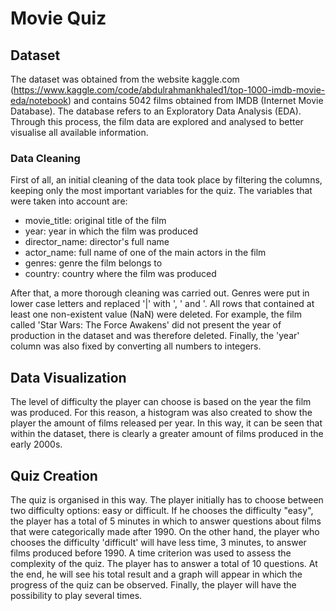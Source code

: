 # Movie Quiz

## Dataset
The dataset was obtained from the website kaggle.com (https://www.kaggle.com/code/abdulrahmankhaled1/top-1000-imdb-movie-eda/notebook) and contains 5042 films obtained from IMDB (Internet Movie Database). 
The database refers to an Exploratory Data Analysis (EDA). Through this process, the film data are explored and analysed to better visualise all available information.

### Data Cleaning
First of all, an initial cleaning of the data took place by filtering the columns, keeping only the most important variables for the quiz. The variables that were taken into account are:
- movie_title: original title of the film
- year: year in which the film was produced
- director_name: director's full name
- actor_name: full name of one of the main actors in the film
- genres: genre the film belongs to	
- country: country where the film was produced

After that, a more thorough cleaning was carried out. Genres were put in lower case letters and replaced '|' with ', ' and '. All rows that contained at least one non-existent value (NaN) were deleted. For example, the film called 'Star Wars: The Force Awakens' did not present the year of production in the dataset and was therefore deleted. Finally, the 'year' column was also fixed by converting all numbers to integers.

## Data Visualization
The level of difficulty the player can choose is based on the year the film was produced. For this reason, a histogram was also created to show the player the amount of films released per year. In this way, it can be seen that within the dataset, there is clearly a greater amount of films produced in the early 2000s.

## Quiz Creation
The quiz is organised in this way. The player initially has to choose between two difficulty options: easy or difficult. If he chooses the difficulty "easy", the player has a total of 5 minutes in which to answer questions about films that were categorically made after 1990. On the other hand, the player who chooses the difficulty 'difficult' will have less time, 3 minutes, to answer films produced before 1990. A time criterion was used to assess the complexity of the quiz.
The player has to answer a total of 10 questions.
At the end, he will see his total result and a graph will appear in which the progress of the quiz can be observed. Finally, the player will have the possibility to play several times.
